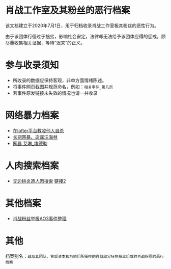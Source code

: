 肖战工作室及其粉丝的恶行档案
=========================
该文档建立于2020年7月1日，用于归档收录肖战工作室极其粉丝的恶性行为。

由于该团体行径过于拙劣，影响社会安定，法律却无法给予该团体应得的惩戒，顾尽量收集相关证据，等待“迟来”的正义。

参与收录须知
=========================
- 所收录的数据应保持客观，非单方面情绪陈述。
- 将事件网页截图并规范命名，例如：`相关事件_第几页`
- 若事件原发链接未失效的情况也请一并收录

网络暴力档案
=========================
- [在lofter平台教唆他人自杀](https://github.com/howdareyou630/xiaozhan630/blob/master/proof_file/%E5%9C%A8lofter%E5%B9%B3%E5%8F%B0%E6%95%99%E5%94%86%E4%BB%96%E4%BA%BA%E8%87%AA%E6%9D%80.jpg)
- [长期网暴、造谣汪海林](https://m.weibo.cn/status/4518954184332299?)
- [网暴 艾琳_埃德勒](https://github.com/howdareyou630/xiaozhan630/blob/master/proof_file/%E7%BD%91%E6%9A%B4%E8%89%BE%E7%90%B3_%E5%9F%83%E5%BE%B7%E5%8B%92.jpg)

人肉搜索档案
=========================
- [无边桃炎遭人肉搜索](https://weibo.com/1820542391/J99gRwcTc)  [链接2](https://weibo.com/5890244777/J99OQBvFD)


其他档案
=========================
- [肖战粉丝举报AO3事件整理](https://github.com/Feb27HistoryMoment/XiaoZhanGate)




其他
=========================
档案别名：`战及其团队、背后资本和为他们所操控的肖战部分狂热粉丝组成的肖战粉圈的恶行档案`


